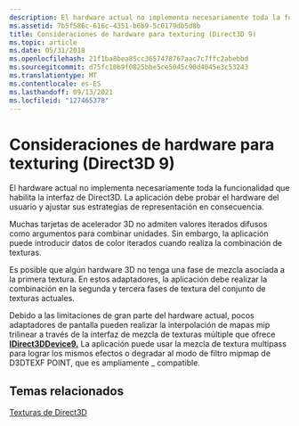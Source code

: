 ```yaml
---
description: El hardware actual no implementa necesariamente toda la funcionalidad que habilita la interfaz de Direct3D. La aplicación debe probar el hardware del usuario y ajustar sus estrategias de representación en consecuencia.
ms.assetid: 7b5f586c-616c-4351-b6b9-5c0179db5d8b
title: Consideraciones de hardware para texturing (Direct3D 9)
ms.topic: article
ms.date: 05/31/2018
ms.openlocfilehash: 21f1ba8bea85cc3657478767aac7c7ffc2abebbd
ms.sourcegitcommit: d75fc10b9f0825bbe5ce5045c90d4045e3c53243
ms.translationtype: MT
ms.contentlocale: es-ES
ms.lasthandoff: 09/13/2021
ms.locfileid: "127465378"
---
```

# <a name="hardware-considerations-for-texturing-direct3d-9"></a>Consideraciones de hardware para texturing (Direct3D 9)

El hardware actual no implementa necesariamente toda la funcionalidad que habilita la interfaz de Direct3D. La aplicación debe probar el hardware del usuario y ajustar sus estrategias de representación en consecuencia.

Muchas tarjetas de acelerador 3D no admiten valores iterados difusos como argumentos para combinar unidades. Sin embargo, la aplicación puede introducir datos de color iterados cuando realiza la combinación de texturas.

Es posible que algún hardware 3D no tenga una fase de mezcla asociada a la primera textura. En estos adaptadores, la aplicación debe realizar la combinación en la segunda y tercera fases de textura del conjunto de texturas actuales.

Debido a las limitaciones de gran parte del hardware actual, pocos adaptadores de pantalla pueden realizar la interpolación de mapas mip trilinear a través de la interfaz de mezcla de texturas múltiple que ofrece [**IDirect3DDevice9.**](/windows/win32/api/d3d9helper/nn-d3d9helper-idirect3ddevice9) La aplicación puede usar la mezcla de textura multipass para lograr los mismos efectos o degradar al modo de filtro mipmap de D3DTEXF POINT, que es ampliamente \_ compatible.

## <a name="related-topics"></a>Temas relacionados

<dl> <dt>

[Texturas de Direct3D](direct3d-textures.md)
</dt> </dl>

 

 
